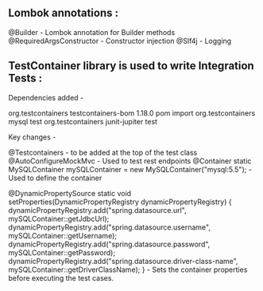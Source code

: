 Lombok annotations :
-------------------
@Builder - Lombok annotation for Builder methods
@RequiredArgsConstructor - Constructor injection
@Slf4j - Logging

TestContainer library is used to write Integration Tests :
--------------------------------------------------------

Dependencies  added -

<dependencyManagement>
<dependencies>
<dependency>
<groupId>org.testcontainers</groupId>
<artifactId>testcontainers-bom</artifactId>
<version>1.18.0</version>
<type>pom</type>
<scope>import</scope>
</dependency>
</dependencies>
</dependencyManagement>

<dependency>
<groupId>org.testcontainers</groupId>
<artifactId>mysql</artifactId>
<scope>test</scope>
</dependency>

<dependency>
<groupId>org.testcontainers</groupId>
<artifactId>junit-jupiter</artifactId>
<scope>test</scope>
</dependency>

Key changes -

@Testcontainers - to be added at the top of the test class
@AutoConfigureMockMvc - Used to test rest endpoints
@Container
static MySQLContainer mySQLContainer = new MySQLContainer("mysql:5.5"); - Used to define the container

@DynamicPropertySource
static void setProperties(DynamicPropertyRegistry dynamicPropertyRegistry) {
dynamicPropertyRegistry.add("spring.datasource.url", mySQLContainer::getJdbcUrl);
dynamicPropertyRegistry.add("spring.datasource.username", mySQLContainer::getUsername);
dynamicPropertyRegistry.add("spring.datasource.password", mySQLContainer::getPassword);
dynamicPropertyRegistry.add("spring.datasource.driver-class-name", mySQLContainer::getDriverClassName);
} - Sets the container properties before executing the test cases.
